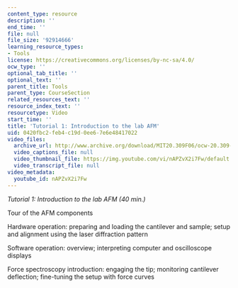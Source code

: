 ```yaml
---
content_type: resource
description: ''
end_time: ''
file: null
file_size: '92914666'
learning_resource_types:
- Tools
license: https://creativecommons.org/licenses/by-nc-sa/4.0/
ocw_type: ''
optional_tab_title: ''
optional_text: ''
parent_title: Tools
parent_type: CourseSection
related_resources_text: ''
resource_index_text: ''
resourcetype: Video
start_time: ''
title: 'Tutorial 1: Introduction to the lab AFM'
uid: 0420fbc2-feb4-c19d-0ee6-7e6e48417022
video_files:
  archive_url: http://www.archive.org/download/MIT20.309F06/ocw-20.309-2007-07-11-tutorial_300k.mp4
  video_captions_file: null
  video_thumbnail_file: https://img.youtube.com/vi/nAPZvX2i7Fw/default.jpg
  video_transcript_file: null
video_metadata:
  youtube_id: nAPZvX2i7Fw
---
```


_Tutorial 1: Introduction to the lab AFM (40 min.)_

Tour of the AFM components

Hardware operation: preparing and loading the cantilever and sample; setup and alignment using the laser diffraction pattern

Software operation: overview; interpreting computer and oscilloscope displays

Force spectroscopy introduction: engaging the tip; monitoring cantilever deflection; fine-tuning the setup with force curves

